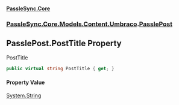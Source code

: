 #### [PassleSync.Core](index.md 'index')
### [PassleSync.Core.Models.Content.Umbraco](PassleSync.Core.Models.Content.Umbraco.md 'PassleSync.Core.Models.Content.Umbraco').[PasslePost](PassleSync.Core.Models.Content.Umbraco.PasslePost.md 'PassleSync.Core.Models.Content.Umbraco.PasslePost')

## PasslePost.PostTitle Property

PostTitle

```csharp
public virtual string PostTitle { get; }
```

#### Property Value
[System.String](https://docs.microsoft.com/en-us/dotnet/api/System.String 'System.String')